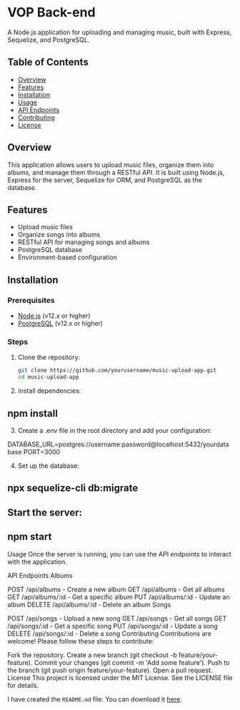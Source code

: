 # VOP Back-end

A Node.js application for uploading and managing music, built with Express, Sequelize, and PostgreSQL.

## Table of Contents
- [Overview](#overview)
- [Features](#features)
- [Installation](#installation)
- [Usage](#usage)
- [API Endpoints](#api-endpoints)
- [Contributing](#contributing)
- [License](#license)

## Overview

This application allows users to upload music files, organize them into albums, and manage them through a RESTful API. It is built using Node.js, Express for the server, Sequelize for ORM, and PostgreSQL as the database.

## Features

- Upload music files
- Organize songs into albums
- RESTful API for managing songs and albums
- PostgreSQL database
- Environment-based configuration

## Installation

### Prerequisites

- [Node.js](https://nodejs.org/) (v12.x or higher)
- [PostgreSQL](https://www.postgresql.org/) (v12.x or higher)

### Steps

1. Clone the repository:
   ```bash
   git clone https://github.com/yourusername/music-upload-app.git
   cd music-upload-app
2. Install dependencies:


## npm install

3. Create a .env file in the root directory and add your configuration:


DATABASE_URL=postgres://username:password@localhost:5432/yourdatabase
PORT=3000

4. Set up the database:


## npx sequelize-cli db:migrate
## Start the server:


## npm start
Usage
Once the server is running, you can use the API endpoints to interact with the application.

API Endpoints
Albums

POST /api/albums - Create a new album
GET /api/albums - Get all albums
GET /api/albums/:id - Get a specific album
PUT /api/albums/:id - Update an album
DELETE /api/albums/:id - Delete an album
Songs

POST /api/songs - Upload a new song
GET /api/songs - Get all songs
GET /api/songs/:id - Get a specific song
PUT /api/songs/:id - Update a song
DELETE /api/songs/:id - Delete a song
Contributing
Contributions are welcome! Please follow these steps to contribute:

Fork the repository.
Create a new branch (git checkout -b feature/your-feature).
Commit your changes (git commit -m 'Add some feature').
Push to the branch (git push origin feature/your-feature).
Open a pull request.
License
This project is licensed under the MIT License. See the LICENSE file for details.



I have created the `README.md` file. You can download it [here](sandbox:/mnt/data/README.md).